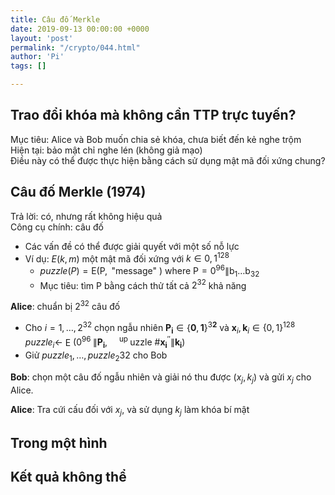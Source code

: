 ```yaml
---
title: Câu đố Merkle
date: 2019-09-13 00:00:00 +0000
layout: 'post'
permalink: "/crypto/044.html"
author: 'Pi'
tags: []

---
```


## Trao đổi khóa mà không cần TTP trực tuyến?

Mục tiêu: Alice và Bob muốn chia sẻ khóa, chưa biết đến kẻ nghe trộm<br/>
Hiện tại: bảo mật chỉ nghe lén (không giả mạo)<br/>
Điều này có thể được thực hiện bằng cách sử dụng mật mã đối xứng chung?

## Câu đố Merkle (1974)

Trả lời: có, nhưng rất không hiệu quả<br/>
Công cụ chính: câu đố
- Các vấn đề có thể được giải quyết với một số nỗ lực
- Ví dụ: $E (k, m)$ một mật mã đối xứng với $k ∈ {0,1}^{128}$
    - $puzzle(P) =\mathrm{E}(\mathrm{P}, \text { "message" })$ where $\mathrm{P}=0^{96} \| \mathrm{b}_{1} \ldots \mathrm{b}_{32}$
    - Mục tiêu: tìm P bằng cách thử tất cả $2^{32}$ khả năng

<b>Alice</b>: chuẩn bị $2^{32}$ câu đố
- Cho $i=1, \ldots, 2^{32}$ chọn ngẫu nhiên $\mathbf{P}_{\mathbf{i}} \in\{\mathbf{0}, \mathbf{1}\}^{3 \mathbf{2}}$ và $\mathbf{x}_{i}, \mathbf{k}_{i} \in\{0,1\}^{128}$<br/>
$puzzle_i \leftarrow$ E $\left(0^{\text {96 }} \| \mathbf{P}_{\mathbf{i}}, \quad^{\text {up }} \text { uzzle } \# \mathbf{x}_{\mathbf{i}}^{\prime \prime} \| \mathbf{k}_{\mathbf{i}}\right)$
- Giử $puzzle_{1}, \ldots, puzzle_{2} 32$ cho Bob

<b>Bob</b>: chọn một câu đố ngẫu nhiên và giải nó thu được $\left(x_{j}, k_{j}\right)$ và gửi $x_{j}$ cho Alice.

<b>Alice</b>: Tra cứi cấu đối với $x_{j}$, và sử dụng $k_{j}$ làm khóa bí mật

## Trong một hình

## Kết quả không thể

